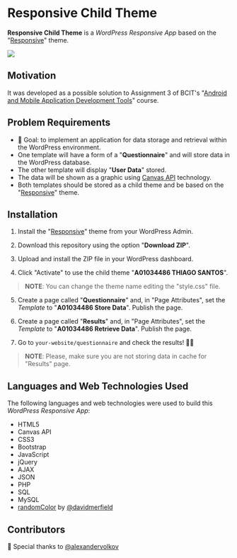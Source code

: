 # Responsive Child Theme

**Responsive Child Theme** is a *WordPress Responsive App* based on the "[Responsive](https://wordpress.org/themes/responsive/)" theme.

![](https://lh3.googleusercontent.com/ahkawx3O-4EUcGhkF6iQzr-gXy5frxa9FMXqXzse7gYns_ygNWwGK2Aiy0DdOZ9IGOeE8Sn_slyS)

## Motivation

It was developed as a possible solution to Assignment 3 of BCIT's "[Android and Mobile Application Development Tools](https://www.bcit.ca/study/outlines/20182061793)" course. 

## Problem Requirements

 - 🎯 Goal: to implement an application for data storage and retrieval
   within the WordPress environment.
 - One template will have a form of a "**Questionnaire**" and will store data in the WordPress database. 
 - The other template will display "**User Data**" stored. 
 - The data will be shown as a graphic using [Canvas API](https://developer.mozilla.org/en-US/docs/Web/API/Canvas_API) technology.
 - Both templates should be stored as a child theme and be based on the "[Responsive](https://wordpress.org/themes/responsive/)" theme.


## Installation

1. Install the "[Responsive](https://wordpress.org/themes/responsive/)" theme from your WordPress Admin.

2. Download this repository using the option "**Download ZIP**".

3. Upload and install the ZIP file in your WordPress dashboard.

4. Click "Activate" to use the child theme "**A01034486 THIAGO SANTOS**".
> **NOTE**: You can change the theme name editing the "style.css" file.

5.    Create a page called "**Questionnaire**" and, in "Page Attributes", set the *Template* to "**A01034486 Store Data**". Publish the page.

6. Create a page called "**Results**" and, in "Page Attributes", set the *Template* to "**A01034486 Retrieve Data**". Publish the page.

7. Go to <code>your-website/questionnaire</code> and check the results! 🐱‍👤

> **NOTE**: Please, make sure you are not storing data in cache for "Results" page.

## Languages and Web Technologies Used

The following languages and web technologies were used to build this *WordPress Responsive App*:

 - HTML5
 - Canvas API
 - CSS3
 - Bootstrap
 - JavaScript
 - jQuery
 - AJAX
 - JSON
 - PHP
 - SQL
 - MySQL
 - [randomColor](https://github.com/davidmerfield/randomColor) by [@davidmerfield](https://github.com/davidmerfield)

## Contributors

👏 Special thanks to [@alexandervolkov](https://www.linkedin.com/in/alexandervolkov/)
